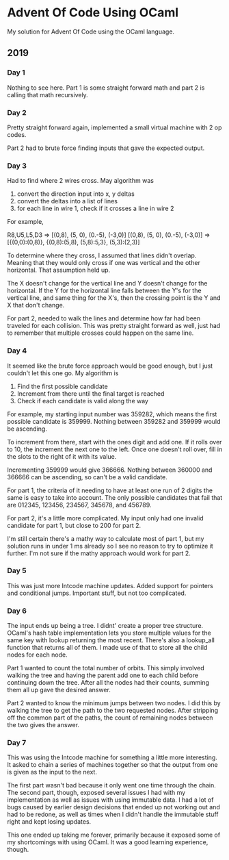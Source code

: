 # Advent Of Code Using OCaml

My solution for Advent Of Code using the OCaml language.

## 2019

### Day 1

Nothing to see here. Part 1 is some straight forward math and part 2 is calling that math recursively.

### Day 2

Pretty straight forward again, implemented a small virtual machine with 2 op codes.

Part 2 had to brute force finding inputs that gave the expected output.

### Day 3

Had to find where 2 wires cross. May algorithm was

1. convert the direction input into x, y deltas
2. convert the deltas into a list of lines
3. for each line in wire 1, check if it crosses a line in wire 2

For example,

R8,U5,L5,D3 => [(0,8), (5, 0), (0.-5), (-3,0)]
[(0,8), (5, 0), (0.-5), (-3,0)] => [{(0,0):(0,8)}, {(0,8):(5,8), (5,8):5,3}, (5,3):(2,3)]

To determine where they cross, I assumed that lines didn't overlap. Meaning that they would only cross if one was vertical and the other horizontal. That assumption held up.

The X doesn't change for the vertical line and Y doesn't change for the horizontal. If the Y for the horizontal line falls between the Y's for the vertical line, and same thing for the X's, then the crossing point is the Y and X that don't change.

For part 2, needed to walk the lines and determine how far had been traveled for each collision. This was pretty straight forward as well, just had to remember that multiple crosses could happen on the same line.

### Day 4

It seemed like the brute force approach would be good enough, but I just couldn't let this one go. My algorithm is

1. Find the first possible candidate
2. Increment from there until the final target is reached
3. Check if each candidate is valid along the way

For example, my starting input number was 359282, which means the first possible candidate is 359999. Nothing between 359282 and 359999 would be ascending.

To increment from there, start with the ones digit and add one. If it rolls over to 10, the increment the next one to the left. Once one doesn't roll over, fill in the slots to the right of it with its value.

Incrementing 359999 would give 366666. Nothing between 360000 and 366666 can be ascending, so can't be a valid candidate.

For part 1, the criteria of it needing to have at least one run of 2 digits the same is easy to take into account. The only possible candidates that fail that are 012345, 123456, 234567, 345678, and 456789.

For part 2, it's a little more complicated. My input only had one invalid candidate for part 1, but close to 200 for part 2.

I'm still certain there's a mathy way to calculate most of part 1, but my solution runs in under 1 ms already so I see no reason to try to optimize it further. I'm not sure if the mathy approach would work for part 2.

### Day 5

This was just more Intcode machine updates. Added support for pointers and conditional jumps. Important stuff, but not too compilcated.

### Day 6

The input ends up being a tree. I didnt' create a proper tree structure. OCaml's hash table implementation lets you store multiple values for the same key with lookup returning the most recent. There's also a lookup_all function that returns all of them. I made use of that to store all the child nodes for each node.

Part 1 wanted to count the total number of orbits. This simply involved walking the tree and having the parent add one to each child before continuing down the tree. After all the nodes had their counts, summing them all up gave the desired answer.

Part 2 wanted to know the minimum jumps between two nodes. I did this by walking the tree to get the path to the two requested nodes. After stripping off the common part of the paths, the count of remaining nodes between the two gives the answer.

### Day 7

This was using the Intcode machine for something a little more interesting. It asked to chain a series of machines together so that the output from one is given as the input to the next.

The first part wasn't bad because it only went one time through the chain. The second part, though, exposed several issues I had with my implementation as well as issues with using immutable data. I had a lot of bugs caused by earlier design decisions that ended up not working out and had to be redone, as well as times when I didn't handle the immutable stuff right and kept losing updates.

This one ended up taking me forever, primarily because it exposed some of my shortcomings with using OCaml. It was a good learning experience, though.
